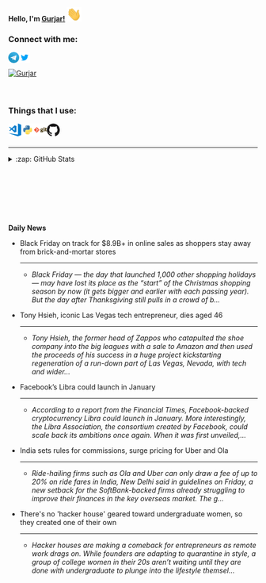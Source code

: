 #### Hello, I'm [Gurjar!](https://GurjarKing.github.io) <img src="https://raw.githubusercontent.com/ABSphreak/ABSphreak/master/gifs/Hi.gif" width="30px"></h2>


### Connect with me:

[<img align="left" alt="Gurjar | Telegram" width="22px" src="https://raw.githubusercontent.com/github/explore/80688e429a7d4ef2fca1e82350fe8e3517d3494d/topics/telegram/telegram.png" />][Telegram]
[<img align="left" alt="Gurjar | Twitter" width="22px" src="https://raw.githubusercontent.com/github/explore/80688e429a7d4ef2fca1e82350fe8e3517d3494d/topics/twitter/twitter.png" />][Twitter]
<br >
<br >
<a href="https://github.com/GurjarKing"><img src="https://komarev.com/ghpvc/?username=GurjarKing" alt="Gurjar" /></a> <br />
<br />
<br />
<!-- <br >

![](https://visitor-badge.glitch.me/badge?page_id=GurjarKing)

<br /> -->

### Things that I use:

[<img align="left" alt="Visual Studio Code" width="26px" src="https://raw.githubusercontent.com/github/explore/80688e429a7d4ef2fca1e82350fe8e3517d3494d/topics/visual-studio-code/visual-studio-code.png" />][VSCode]
[<img align="left" alt="Python" width="26px" src="https://raw.githubusercontent.com/github/explore/80688e429a7d4ef2fca1e82350fe8e3517d3494d/topics/python/python.png" />][Python]
[<img align="left" alt="Git" width="26px" src="https://raw.githubusercontent.com/github/explore/80688e429a7d4ef2fca1e82350fe8e3517d3494d/topics/git/git.png" />][Git]
[<img align="left" alt="GitHub" width="26px" src="https://raw.githubusercontent.com/github/explore/78df643247d429f6cc873026c0622819ad797942/topics/github/github.png" />][Github]

<br />
<br />

---
<details>
  <summary>:zap: GitHub Stats</summary>

<img align="left" alt="Gurjar's Github Stats" src="https://github-readme-stats.vercel.app/api?username=GurjarKing&show_icons=true&hide_border=true&count_private=true&include_all_commit=true&theme=algolia" />

</details>

<!-- ### 🔔 My latest tweet
<a href="https://twitter.com/Gurjar_King43" target="_blank">
	<img src="https://github.com/GurjarKing/GurjarKing/raw/master/tweet.png" width="70%" align="center" alt="Click to view on Twitter" title="My latest tweet, as an image"/>
</a> -->
<br>

<pre>

</pre>

<!-- **Quote of the hour:**

{qoth}

~ {qoth_author}
<pre>

</pre> -->
<br>
<pre>


</pre>
<strong>Daily News</strong>
  
  - Black Friday on track for $8.9B+ in online sales as shoppers stay away from brick-and-mortar stores
     <hr/>
     
      - *Black Friday — the day that launched 1,000 other shopping holidays — may have lost its place as the “start” of the Christmas shopping season by now (it gets bigger and earlier with each passing year). But the day after Thanksgiving still pulls in a crowd of b…*
     
  - Tony Hsieh, iconic Las Vegas tech entrepreneur, dies aged 46
      <hr/>
      
      - *Tony Hsieh, the former head of Zappos who catapulted the shoe company into the big leagues with a sale to Amazon and then used the proceeds of his success in a huge project kickstarting regeneration of a run-down part of Las Vegas, Nevada, with tech and wider…*
      
  - Facebook’s Libra could launch in January
      <hr/>
      
      - *According to a report from the Financial Times, Facebook-backed cryptocurrency Libra could launch in January. More interestingly, the Libra Association, the consortium created by Facebook, could scale back its ambitions once again. When it was first unveiled,…*
      
  - India sets rules for commissions, surge pricing for Uber and Ola
      <hr/>
      
      - *Ride-hailing firms such as Ola and Uber can only draw a fee of up to 20% on ride fares in India, New Delhi said in guidelines on Friday, a new setback for the SoftBank-backed firms already struggling to improve their finances in the key overseas market. The g…*
       
  - There's no 'hacker house' geared toward undergraduate women, so they created one of their own
      <hr/>
       
       - *Hacker houses are making a comeback for entrepreneurs as remote work drags on. While founders are adapting to quarantine in style, a group of college women in their 20s aren’t waiting until they are done with undergraduate to plunge into the lifestyle themsel…*
      

<br />

[VSCode]: https://code.visualstudio.com/
[Python]: https://www.python.org/
[Git]: https://git-scm.com/
[Github]: https://github.com/
[Telegram]: https://t.me/Gurjar_King/
[Twitter]: https://twitter.com/Gurjar_King43/
